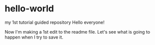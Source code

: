 # hello-world
my 1st tutorial guided repository
Hello everyone!

Now I'm making a 1st edit to the readme file. Let's see what is going to happen when I try to save it.
